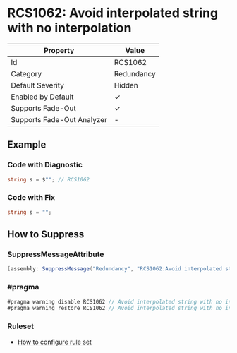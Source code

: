 # RCS1062: Avoid interpolated string with no interpolation

| Property                    | Value      |
| --------------------------- | ---------- |
| Id                          | RCS1062    |
| Category                    | Redundancy |
| Default Severity            | Hidden     |
| Enabled by Default          | &#x2713;   |
| Supports Fade\-Out          | &#x2713;   |
| Supports Fade\-Out Analyzer | \-         |

## Example

### Code with Diagnostic

```csharp
string s = $""; // RCS1062
```

### Code with Fix

```csharp
string s = "";
```

## How to Suppress

### SuppressMessageAttribute

```csharp
[assembly: SuppressMessage("Redundancy", "RCS1062:Avoid interpolated string with no interpolation.", Justification = "<Pending>")]
```

### \#pragma

```csharp
#pragma warning disable RCS1062 // Avoid interpolated string with no interpolation.
#pragma warning restore RCS1062 // Avoid interpolated string with no interpolation.
```

### Ruleset

* [How to configure rule set](../HowToConfigureAnalyzers.md)
